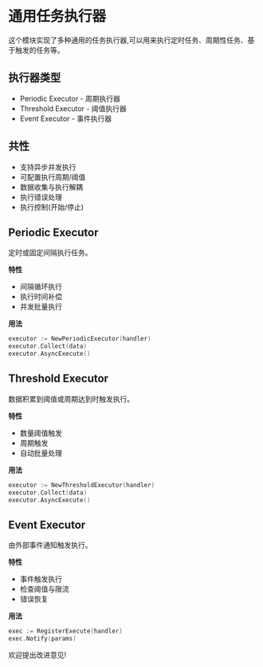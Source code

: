 # 通用任务执行器

这个模块实现了多种通用的任务执行器,可以用来执行定时任务、周期性任务、基于触发的任务等。

## 执行器类型

- Periodic Executor - 周期执行器
- Threshold Executor - 阈值执行器 
- Event Executor - 事件执行器

## 共性

- 支持异步并发执行
- 可配置执行周期/阈值
- 数据收集与执行解耦
- 执行错误处理
- 执行控制(开始/停止)

## Periodic Executor

定时或固定间隔执行任务。

**特性**

- 间隔循环执行
- 执行时间补偿
- 并发批量执行

**用法**

```go
executor := NewPeriodicExecutor(handler)
executor.Collect(data) 
executor.AsyncExecute()
```

## Threshold Executor 

数据积累到阈值或周期达到时触发执行。

**特性**

- 数量阈值触发
- 周期触发
- 自动批量处理

**用法**

```go
executor := NewThresholdExecutor(handler)
executor.Collect(data)
executor.AsyncExecute() 
```

## Event Executor

由外部事件通知触发执行。

**特性** 

- 事件触发执行
- 检查阈值与限流
- 错误恢复

**用法**

```go
exec := RegisterExecute(handler)
exec.Notify(params)
```

欢迎提出改进意见!